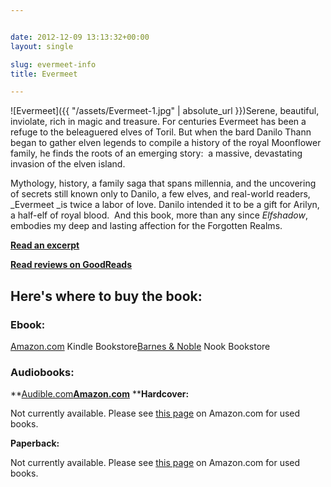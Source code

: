 ```yaml
---


date: 2012-12-09 13:13:32+00:00
layout: single

slug: evermeet-info
title: Evermeet

---
```


![Evermeet]({{ "/assets/Evermeet-1.jpg" | absolute_url }})Serene, beautiful, inviolate, rich in magic and treasure. For centuries Evermeet has been a refuge to the beleaguered elves of Toril. But when the bard Danilo Thann began to gather elven legends to compile a history of the royal Moonflower family, he finds the roots of an emerging story:  a massive, devastating invasion of the elven island.

Mythology, history, a family saga that spans millennia, and the uncovering of secrets still known only to Danilo, a few elves, and real-world readers, _Evermeet _is twice a labor of love. Danilo intended it to be a gift for Arilyn, a half-elf of royal blood.  And this book, more than any since _Elfshadow_, embodies my deep and lasting affection for the Forgotten Realms.


[**Read an excerpt**](http://books.google.com/books?id=EAvVPiiIcYIC&printsec=frontcover&dq=Evermeet&hl=en&sa=X&ei=_8PEUJmtCZOxqwH_moHwCA&ved=0CEoQ6AEwBQ)




**[Read reviews on GoodReads](http://www.goodreads.com/book/show/19857.Evermeet)**





## **Here's where to buy the book:**




### **Ebook:**


[Amazon.com](http://www.amazon.com/Evermeet-Island-Forgotten-Stand-Alone-ebook/dp/B0060B6I86/ref=tmm_kin_title_0?ie=UTF8&qid=1355071209&sr=1-1) Kindle Bookstore[Barnes & Noble](http://www.barnesandnoble.com/w/forgotten-realms-elaine-cunningham/1103164952?ean=9780786962006) Nook Bookstore  


### **Audiobooks:**


**[Audible.com](http://www.audible.com/pd/ref=sr_1_1?asin=B009Z4ICHU&qid=1357660742&sr=1-1)****[Amazon.com](http://www.amazon.com/Evermeet-Island-of-Elves/dp/B00A6YAF8C/ref=tmm_aud_title_0?ie=UTF8&qid=1357660894&sr=8-1)****
****Hardcover:**

Not currently available. Please see [this page](http://www.amazon.com/Evermeet-Island-Forgotten-Fantasy-Adventure/dp/0786907134/ref=tmm_hrd_title_0?ie=UTF8&qid=1355071209&sr=1-1) on Amazon.com for used books.

**Paperback:**

Not currently available. Please see [this page](http://www.amazon.com/Evermeet-Island-Elves-Forgotten-Realms/dp/0786913541/ref=sr_1_1?s=books&ie=UTF8&qid=1355071209&sr=1-1&keywords=evermeet+island+of+elves) on Amazon.com for used books.

